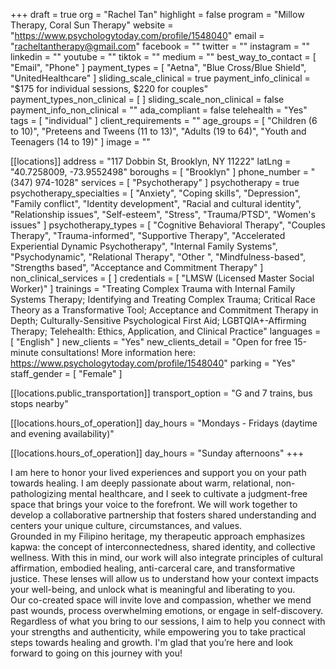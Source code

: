 +++
draft = true
org = "Rachel Tan"
highlight = false
program = "Millow Therapy, Coral Sun Therapy"
website = "https://www.psychologytoday.com/profile/1548040"
email = "racheltantherapy@gmail.com"
facebook = ""
twitter = ""
instagram = ""
linkedin = ""
youtube = ""
tiktok = ""
medium = ""
best_way_to_contact = [ "Email", "Phone" ]
payment_types = [ "Aetna", "Blue Cross/Blue Shield", "UnitedHealthcare" ]
sliding_scale_clinical = true
payment_info_clinical = "$175 for individual sessions, $220 for couples"
payment_types_non_clinical = [ ]
sliding_scale_non_clinical = false
payment_info_non_clinical = ""
ada_compliant = false
telehealth = "Yes"
tags = [ "individual" ]
client_requirements = ""
age_groups = [
  "Children (6 to 10)",
  "Preteens and Tweens (11 to 13)",
  "Adults (19 to 64)",
  "Youth and Teenagers (14 to 19)"
]
image = ""

[[locations]]
address = "117 Dobbin St, Brooklyn, NY 11222"
latLng = "40.7258009, -73.9552498"
boroughs = [ "Brooklyn" ]
phone_number = "(347) 974-1028"
services = [ "Psychotherapy" ]
psychotherapy = true
psychotherapy_specialties = [
  "Anxiety",
  "Coping skills",
  "Depression",
  "Family conflict",
  "Identity development",
  "Racial and cultural identity",
  "Relationship issues",
  "Self-esteem",
  "Stress",
  "Trauma/PTSD",
  "Women's issues"
]
psychotherapy_types = [
  "Cognitive Behavioral Therapy",
  "Couples Therapy",
  "Trauma-informed",
  "Supportive Therapy",
  "Accelerated Experiential Dynamic Psychotherapy",
  "Internal Family Systems",
  "Psychodynamic",
  "Relational Therapy",
  "Other ",
  "Mindfulness-based",
  "Strengths based",
  "Acceptance and Commitment Therapy"
]
non_clinical_services = [ ]
credentials = [ "LMSW (Licensed Master Social Worker)" ]
trainings = "Treating Complex Trauma with Internal Family Systems Therapy; Identifying and Treating Complex Trauma; Critical Race Theory as a Transformative Tool; Acceptance and Commitment Therapy in Depth; Culturally-Sensitive Psychological First Aid; LGBTQIA+-Affirming Therapy; Telehealth: Ethics, Application, and Clinical Practice"
languages = [ "English" ]
new_clients = "Yes"
new_clients_detail = "Open for free 15-minute consultations! More information here: https://www.psychologytoday.com/profile/1548040"
parking = "Yes"
staff_gender = [ "Female" ]

  [[locations.public_transportation]]
  transport_option = "G and 7 trains, bus stops nearby"

  [[locations.hours_of_operation]]
  day_hours = "Mondays - Fridays (daytime and evening availability)"

  [[locations.hours_of_operation]]
  day_hours = "Sunday afternoons"
+++

I am here to honor your lived experiences and support you on your path towards healing. I am deeply passionate about warm, relational, non-pathologizing mental healthcare, and I seek to cultivate a judgment-free space that brings your voice to the forefront. We will work together to develop a collaborative partnership that fosters shared understanding and centers your unique culture, circumstances, and values. <br>
Grounded in my Filipino heritage, my therapeutic approach emphasizes kapwa: the concept of interconnectedness, shared identity, and collective wellness. With this in mind, our work will also integrate principles of cultural affirmation, embodied healing, anti-carceral care, and transformative justice. These lenses will allow us to understand how your context impacts your well-being, and unlock what is meaningful and liberating to you. <br>
Our co-created space will invite love and compassion, whether we mend past wounds, process overwhelming emotions, or engage in self-discovery. Regardless of what you bring to our sessions, I aim to help you connect with your strengths and authenticity, while empowering you to take practical steps towards healing and growth. I'm glad that you’re here and look forward to going on this journey with you! <br>

